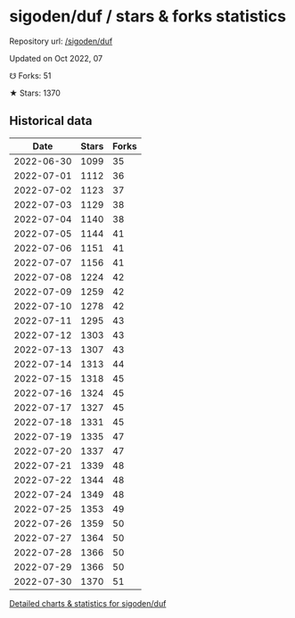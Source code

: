 # sigoden/duf / stars & forks statistics

Repository url: [/sigoden/duf](https://github.com/sigoden/duf)

Updated on Oct 2022, 07

☋ Forks: 51

★ Stars: 1370

## Historical data
| Date | Stars | Forks |
|------|-------|-------|
| 2022-06-30 | 1099 | 35 | 
| 2022-07-01 | 1112 | 36 | 
| 2022-07-02 | 1123 | 37 | 
| 2022-07-03 | 1129 | 38 | 
| 2022-07-04 | 1140 | 38 | 
| 2022-07-05 | 1144 | 41 | 
| 2022-07-06 | 1151 | 41 | 
| 2022-07-07 | 1156 | 41 | 
| 2022-07-08 | 1224 | 42 | 
| 2022-07-09 | 1259 | 42 | 
| 2022-07-10 | 1278 | 42 | 
| 2022-07-11 | 1295 | 43 | 
| 2022-07-12 | 1303 | 43 | 
| 2022-07-13 | 1307 | 43 | 
| 2022-07-14 | 1313 | 44 | 
| 2022-07-15 | 1318 | 45 | 
| 2022-07-16 | 1324 | 45 | 
| 2022-07-17 | 1327 | 45 | 
| 2022-07-18 | 1331 | 45 | 
| 2022-07-19 | 1335 | 47 | 
| 2022-07-20 | 1337 | 47 | 
| 2022-07-21 | 1339 | 48 | 
| 2022-07-22 | 1344 | 48 | 
| 2022-07-24 | 1349 | 48 | 
| 2022-07-25 | 1353 | 49 | 
| 2022-07-26 | 1359 | 50 | 
| 2022-07-27 | 1364 | 50 | 
| 2022-07-28 | 1366 | 50 | 
| 2022-07-29 | 1366 | 50 | 
| 2022-07-30 | 1370 | 51 | 


[Detailed charts & statistics for sigoden/duf](https://reviewgithub.com/rep/sigoden/duf)
